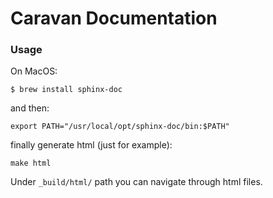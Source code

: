 # Caravan Documentation


### Usage

On MacOS:

```console
$ brew install sphinx-doc
```

and then:

```console
export PATH="/usr/local/opt/sphinx-doc/bin:$PATH"
```

finally generate html (just for example):

```console
make html
```

Under `_build/html/` path you can navigate through html files.

